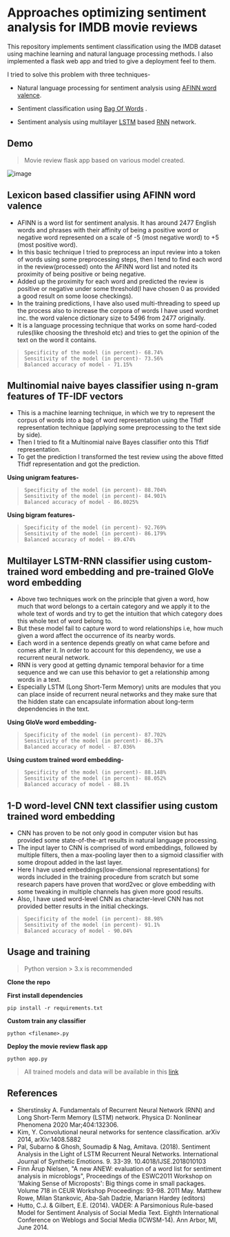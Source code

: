 # Approaches optimizing sentiment analysis for IMDB movie reviews

This repository implements sentiment classification using the IMDB dataset using machine learning and natural language processing methods. I also implemented a flask web app and tried to give a deployment feel to them.

I tried to solve this problem with three techniques-
- Natural language processing for sentiment analysis using [AFINN word valence](http://www2.imm.dtu.dk/pubdb/views/publication_details.php?id=6010). 

- Sentiment classification using [Bag Of Words](https://en.wikipedia.org/wiki/Bag-of-words_model) .

- Sentiment analysis using multilayer [LSTM](https://en.wikipedia.org/wiki/Long_short-term_memory) based [RNN](https://en.wikipedia.org/wiki/Recurrent_neural_network) network.
## Demo 
> Movie review flask app based on various model created.

![image](https://drive.google.com/uc?export=view&id=1jEGDukR-olW28IcQzrxhjm5lnQFH_Igd)

## Lexicon based classifier using AFINN word valence

- AFINN is a word list for sentiment analysis. It has around 2477 English words and phrases with their affinity of being a positive word or negative word represented on a scale of -5 (most negative word) to +5 (most positive word).
- In this basic technique I tried to preprocess an input review into a token of words using some preprocessing steps, then I tend to find each word in the review(processed) onto the AFINN word list and noted its proximity of being positive or being negative.
- Added up the proximity for each word and predicted the review is positive or negative under some threshold(I have chosen 0 as provided a good result on some loose checkings).
- In the training predictions, I have also used multi-threading to speed up the process also to increase the corpora of words I have used wordnet inc. the word valence dictionary size to 5496 from 2477 originally.
- It is a language processing technique that works on some hard-coded rules(like choosing the threshold etc) and tries to get the opinion of the text on the word it contains.
> ``` 
> Specificity of the model (in percent)- 68.74%
> Sensitivity of the model (in percent)- 73.56%
> Balanced accuracy of model - 71.15%
> ```

## Multinomial naive bayes classifier using n-gram features of TF-IDF vectors

- This is a machine learning technique, in which we try to represent the corpus of words into a bag of word representation using the Tfidf representation technique (applying some preprocessing to the text side by side). 
- Then I tried to fit a Multinomial naive Bayes classifier onto this Tfidf representation.
- To get the prediction I transformed the test review using the above fitted Tfidf representation and got the prediction.

**Using unigram features-**
> ``` 
> Specificity of the model (in percent)- 88.704%
> Sensitivity of the model (in percent)- 84.901%
> Balanced accuracy of model - 86.8025%
> ```

**Using bigram features-**
> ``` 
> Specificity of the model (in percent)- 92.769%
> Sensitivity of the model (in percent)- 86.179%
> Balanced accuracy of model - 89.474%
> ```

## Multilayer LSTM-RNN classifier using custom-trained word embedding and pre-trained GloVe word embedding

- Above two techniques work on the principle that given a word, how much that word belongs to a certain category and we apply it to the whole text of words and try to get the intuition that which category does this whole text of word belong to.
- But these model fail to capture word to word relationships i.e, how much given a word affect the occurrence of its nearby words.
- Each word in a sentence depends greatly on what came before and comes after it. In order to account for this dependency, we use a recurrent neural network.
- RNN is very good at getting dynamic temporal behavior for a time sequence and we can use this behavior to get a relationship among words in a text.
- Especially LSTM (Long Short-Term Memory) units are modules that you can place inside of recurrent neural networks and they make sure that the hidden state can encapsulate information about long-term dependencies in the text.

**Using GloVe word embedding-**
> ``` 
> Specificity of the model (in percent)- 87.702%
> Sensitivity of the model (in percent)- 86.37%
> Balanced accuracy of model - 87.036%
> ```

**Using custom trained word embedding-**
> ``` 
> Specificity of the model (in percent)- 88.148%
> Sensitivity of the model (in percent)- 88.052%
> Balanced accuracy of model - 88.1%
> ```
 
 ## 1-D word-level CNN text classifier using custom trained word embedding
 
- CNN has proven to be not only good in computer vision but has provided some state-of-the-art results in natural language processing.
- The input layer to CNN is comprised of word embeddings, followed by multiple filters, then a max-pooling layer then to a sigmoid classifier with some dropout added in the last layer.
- Here I have used embeddings(low-dimensional representations) for words included in the training procedure from scratch but some research papers have proven that word2vec or glove embedding with some tweaking in multiple channels has given more good results.
- Also, I have used word-level CNN as character-level CNN has not provided better results in the initial checkings.

> ``` 
> Specificity of the model (in percent)- 88.98%
> Sensitivity of the model (in percent)- 91.1%
> Balanced accuracy of model - 90.04%
> ```
 
 ## Usage and training
 
 > Python version > 3.x is recommended 
 
 **Clone the repo**
 
 **First install dependencies** 
 
 ```
 pip install -r requirements.txt
 ```
 **Custom train any classifier**
 
 ```
 python <filename>.py
 ```
 
 **Deploy the movie review flask app**
 
 ```
 python app.py
 ```
 
 > All trained models and data will be available in this [link]()

## References 
- Sherstinsky A. Fundamentals of Recurrent Neural Network (RNN) and Long Short-Term Memory (LSTM) network. Physica D: Nonlinear Phenomena 2020 Mar;404:132306.
- Kim, Y. Convolutional neural networks for sentence classification. arXiv 2014, arXiv:1408.5882
- Pal, Subarno & Ghosh, Soumadip & Nag, Amitava. (2018). Sentiment Analysis in the Light of LSTM Recurrent Neural Networks. International Journal of Synthetic Emotions. 9. 33-39. 10.4018/IJSE.2018010103
- Finn Årup Nielsen, "A new ANEW: evaluation of a word list for sentiment analysis in microblogs", Proceedings of the ESWC2011 Workshop on 'Making Sense of Microposts': Big things come in small packages. Volume 718 in CEUR Workshop Proceedings: 93-98. 2011 May. Matthew Rowe, Milan Stankovic, Aba-Sah Dadzie, Mariann Hardey (editors)
- Hutto, C.J. & Gilbert, E.E. (2014). VADER: A Parsimonious Rule-based Model for Sentiment Analysis of Social Media Text. Eighth International Conference on Weblogs and Social Media (ICWSM-14). Ann Arbor, MI, June 2014.
